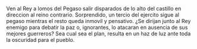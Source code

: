 Ven al Rey a lomos del Pegaso salir disparados de lo alto del castillo en direccion al reino contrario. Sorprendido, un tercio del ejercito sigue al pegaso mientras el resto queda inmovil y pensativo. ¿Se dirijan junto al Rey enemigo para debatir la paz o, ignorantes, lo atacaran en ausencia de sus mejores guerreros? Sea cual sea el plan, resulta en un haz de luz ante toda la oscuridad para el pueblo.